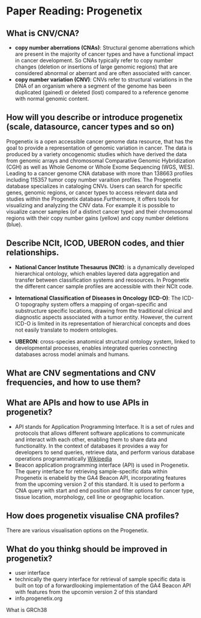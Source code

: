 # Paper Reading: Progenetix
## What is CNV/CNA?
- **copy number aberrations (CNAs)**: 
Structural genome aberrations which are present in the majority of cancer types and have a functional impact in cancer   development. So CNAs typically refer to copy number changes (deletion or insertions of large genomic regions) that are considered abnormal or aberrant and are often associated with cancer.
- **copy number variation (CNV)**:
CNVs refer to structural variations in the DNA of an organism where a segment of the genome has been duplicated (gained) or deleted (lost) compared to a reference genome with normal genomic content.

## How will you describe or introduce progenetix (scale, datasource, cancer types and so on)
Progenetix is a open accessible cancer genome data resource, that has the goal to provide a representation of genomic variation in cancer. The data is produced by a variety oncogenomic studies which have  derived the data from genomic arrays and chromosomal Comparative Genomic Hybridization (CGH) as well as Whole Genome or Whole Exome Sequencing (WGS, WES). Leading to a cancer genome CNA database with more than 138663 profiles including 115357 tumor copy number varaition profiles. The Progenetix database specializes in cataloging CNVs. Users can search for specific genes, genomic regions, or cancer types to access relevant data and studies within the Progenetix database.Furthermore, it offers tools for visualizing and analyzing the CNV data. For example it is possible to visualize cancer samples (of a distinct cancer type) and their chromosomal regions with their copy number gains (yellow) and copy number deletions (blue). 




## Describe NCIt, ICOD, UBERON codes, and thier relationships.
- **National Cancer Institute Thesaurus (NCIt)**: is a dynamically developed hierarchical ontology, which enables layered data aggregation and transfer between classification systems and reosources. In Progenetix the different cancer sample profiles are accessible with their NCIt code. 
  
- **International Classification of Diseases in Oncology (ICD-O)**: The ICD-O topography system offers a mapping of organ-specific and substructure specific locations, drawing from the traditional clinical and diagnostic aspects associated with a tumor entity. However, the current ICD-O is limited in its representation of hierarchical concepts and does not easily translate to modern ontologies.

- **UBERON**:  cross-species anatomical structural ontology system, linked to developmental processes, enables integrated queries connecting databases across model animals and humans.



## What are CNV segmentations and CNV frequencies, and how to use them?

## What are APIs and how to use APIs in progenetix?
- API stands for Application Programming Interface. It is a set of rules and protocols that allows different software applications to communicate and interact with each other, enabling them to share data and functionality. In the context of databases it  provides a way for developers to send queries, retrieve data, and perform various database operations programmatically [Wikipedia](https://en.wikipedia.org/wiki/API)
- Beacon application programming interface (API) is  used in Progenetix. The query interface for retrieving sample-specific data within Progenetix is  enabeld by the GA4 Beacon API, incorporating features from the upcoming version 2 of this standard. It is used to perform a CNA query with start and end position and filter options for cancer type, tissue location, morphology, cell line or geographic location.

## How does progenetix visualise CNA profiles?
There are various visualisation options on the Progenetix.
## What do you thinkg should be improved in progenetix?
- user interface
- technically the query interface for retrieval of sample specific data is built on top of a forwardlooking implementation of the GA4 Beacon API with features from the upcomin version 2 of this standard
- info.progenetix.org



What is GRCh38

